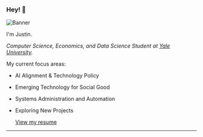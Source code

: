 ### Hey! 👋

![Banner](https://user-images.githubusercontent.com/68559240/210201833-0b63d44b-5ec1-44ab-8c09-2d939b8262ff.jpeg)

I'm Justin.
<p><em>Computer Science, Economics, and Data Science Student at <a href="https://cpsc.yale.edu/">Yale University</a>.</em>

My current focus areas:

- AI Alignment & Technology Policy
- Emerging Technology for Social Good
- Systems Administration and Automation
- Exploring New Projects

  <a href="https://jcdominic.github.io/resume">View my resume</a>
-----

<!--
**jcdominic/jcdominic** is a ✨ _special_ ✨ repository because its `README.md` (this file) appears on your GitHub profile.

Here are some ideas to get you started:

- 🔭 I’m currently working on ...
- 🌱 I’m currently learning ...
- 👯 I’m looking to collaborate on ...
- 🤔 I’m looking for help with ...
- 💬 Ask me about ...
- 📫 How to reach me: ...
- 😄 Pronouns: ...
- ⚡ Fun fact: ...
- <img align='right' src="https://avatars.githubusercontent.com/u/11656073?v=4" width="230" /> for reference
-->
